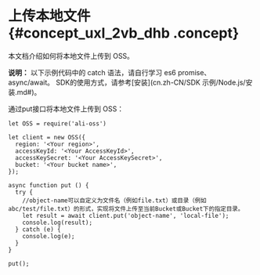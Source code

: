 # 上传本地文件 {#concept_uxl_2vb_dhb .concept}

本文档介绍如何将本地文件上传到 OSS。

**说明：** 以下示例代码中的 catch 语法，请自行学习 es6 promise、async/await。 SDK的使用方式，请参考[安装](cn.zh-CN/SDK 示例/Node.js/安装.md#)。

通过put接口将本地文件上传到 OSS：

``` {#codeblock_kq9_r48_3iu .language-js}
let OSS = require('ali-oss')

let client = new OSS({
  region: '<Your region>',
  accessKeyId: '<Your AccessKeyId>',
  accessKeySecret: '<Your AccessKeySecret>',
  bucket: '<Your bucket name>',
});

async function put () {
  try {
    //object-name可以自定义为文件名（例如file.txt）或目录（例如abc/test/file.txt）的形式，实现将文件上传至当前Bucket或Bucket下的指定目录。
    let result = await client.put('object-name', 'local-file');
    console.log(result);
  } catch (e) {
    console.log(e);
  }
}

put();
		
```

